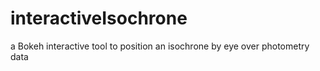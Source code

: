 # interactiveIsochrone
a Bokeh interactive tool to position an isochrone by eye over photometry data
